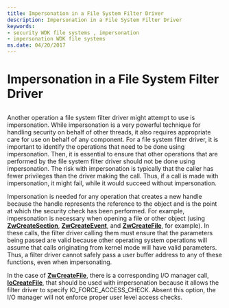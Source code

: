 ```yaml
---
title: Impersonation in a File System Filter Driver
description: Impersonation in a File System Filter Driver
keywords:
- security WDK file systems , impersonation
- impersonation WDK file systems
ms.date: 04/20/2017
---
```


# Impersonation in a File System Filter Driver


## <span id="ddk_impersonation_in_a_file_system_filter_driver_if"></span><span id="DDK_IMPERSONATION_IN_A_FILE_SYSTEM_FILTER_DRIVER_IF"></span>


Another operation a file system filter driver might attempt to use is impersonation. While impersonation is a very powerful technique for handling security on behalf of other threads, it also requires appropriate care for use on behalf of any component. For a file system filter driver, it is important to identify the operations that need to be done using impersonation. Then, it is essential to ensure that other operations that are performed by the file system filter driver should not be done using impersonation. The risk with impersonation is typically that the caller has fewer privileges than the driver making the call. Thus, if a call is made with impersonation, it might fail, while it would succeed without impersonation.

Impersonation is needed for any operation that creates a new handle because the handle represents the reference to the object and is the point at which the security check has been performed. For example, impersonation is necessary when opening a file or other object (using [**ZwCreateSection**](/windows-hardware/drivers/ddi/wdm/nf-wdm-zwcreatesection), [**ZwCreateEvent**](/windows-hardware/drivers/ddi/ntifs/nf-ntifs-zwcreateevent), and [**ZwCreateFile**](/windows-hardware/drivers/ddi/wdm/nf-wdm-zwcreatefile), for example). In these calls, the filter driver calling them must ensure that the parameters being passed are valid because other operating system operations will assume that calls originating from kernel mode will have valid parameters. Thus, a filter driver cannot safely pass a user buffer address to any of these functions, even when impersonating.

In the case of [**ZwCreateFile**](/windows-hardware/drivers/ddi/wdm/nf-wdm-zwcreatefile), there is a corresponding I/O manager call, [**IoCreateFile**](/windows-hardware/drivers/ddi/wdm/nf-wdm-iocreatefile), that should be used with impersonation because it allows the filter driver to specify IO\_FORCE\_ACCESS\_CHECK. Absent this option, the I/O manager will not enforce proper user level access checks.

 

